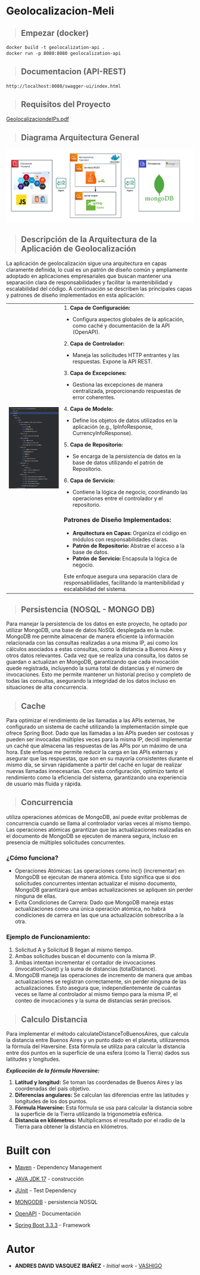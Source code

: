 # Geolocalizacion-Meli

>   ## Empezar (docker)

```
docker build -t geolocalization-api .
docker run -p 8080:8080 geolocalization-api
```

>   ## Documentacion (API-REST)
```
http://localhost:8080/swagger-ui/index.html
```

>   ## Requisitos del Proyecto
[GeolocalizaciondeIPs.pdf](doc/GeolocalizaciondeIPs.pdf)

>   ## Diagrama Arquitectura General
![Diagrama_Arquitectura_General.png](doc%2FDiagrama_Arquitectura_General.png)

>   ## Descripción de la Arquitectura de la Aplicación de Geolocalización

La aplicación de geolocalización sigue una arquitectura en capas claramente definida, lo cual es un patrón de diseño común y ampliamente adoptado en aplicaciones empresariales que buscan mantener una separación clara de responsabilidades y facilitar la mantenibilidad y escalabilidad del código. A continuación se describen las principales capas y patrones de diseño implementados en esta aplicación:

<table>
  <tr>
    <td><img src="doc/estructura.png" alt="estructura.png" /></td>
    <td>
      1.  <strong>Capa de Configuración:</strong>
      <ul>
        <li>Configura aspectos globales de la aplicación, como caché y documentación de la API (OpenAPI).</li>
      </ul>
      2. <strong>Capa de Controlador:</strong>
      <ul>
        <li>Maneja las solicitudes HTTP entrantes y las respuestas. Expone la API REST.</li>
      </ul>
      3. <strong>Capa de Excepciones:</strong>
      <ul>
        <li>Gestiona las excepciones de manera centralizada, proporcionando respuestas de error coherentes.</li>
      </ul>
      4. <strong>Capa de Modelo:</strong>
      <ul>
        <li>Define los objetos de datos utilizados en la aplicación (e.g., IpInfoResponse, CurrencyInfoResponse).</li>
      </ul>
      5. <strong>Capa de Repositorio:</strong>
      <ul>
        <li>Se encarga de la persistencia de datos en la base de datos utilizando el patrón de Repositorio.</li>
      </ul>
      6. <strong>Capa de Servicio:</strong>
      <ul>
        <li>Contiene la lógica de negocio, coordinando las operaciones entre el controlador y el repositorio.</li>
      </ul>
      <h3>Patrones de Diseño Implementados:</h3>
      <ul>
        <li><strong>Arquitectura en Capas:</strong> Organiza el código en módulos con responsabilidades claras.</li>
        <li><strong>Patrón de Repositorio:</strong> Abstrae el acceso a la base de datos.</li>
        <li><strong>Patrón de Servicio:</strong> Encapsula la lógica de negocio.</li>
      </ul>
      Este enfoque asegura una separación clara de responsabilidades, facilitando la mantenibilidad y escalabilidad del sistema.
    </td>
  </tr>

</table>

>   ## Persistencia (NOSQL - MONGO DB)
Para manejar la persistencia de los datos en este proyecto, he optado por utilizar MongoDB, una base de datos NoSQL desplegada en la nube. MongoDB me permite almacenar de manera eficiente la información relacionada con las consultas realizadas a una misma IP, así como los cálculos asociados a estas consultas, como la distancia a Buenos Aires y otros datos relevantes. Cada vez que se realiza una consulta, los datos se guardan o actualizan en MongoDB, garantizando que cada invocación quede registrada, incluyendo la suma total de distancias y el número de invocaciones. Esto me permite mantener un historial preciso y completo de todas las consultas, asegurando la integridad de los datos incluso en situaciones de alta concurrencia.

>   ## Cache
Para optimizar el rendimiento de las llamadas a las APIs externas, he configurado un sistema de caché utilizando la implementación simple que ofrece Spring Boot. Dado que las llamadas a las APIs pueden ser costosas y pueden ser invocadas múltiples veces para la misma IP, decidí implementar un caché que almacena las respuestas de las APIs por un máximo de una hora. Este enfoque me permite reducir la carga en las APIs externas y asegurar que las respuestas, que son en su mayoría consistentes durante el mismo día, se sirvan rápidamente a partir del caché en lugar de realizar nuevas llamadas innecesarias. Con esta configuración, optimizo tanto el rendimiento como la eficiencia del sistema, garantizando una experiencia de usuario más fluida y rápida.

>   ## Concurrencia
    
utiliza operaciones atómicas de MongoDB, así puede evitar problemas de concurrencia cuando se llama al controlador varias veces al mismo tiempo. Las operaciones atómicas garantizan que las actualizaciones realizadas en el documento de MongoDB se ejecuten de manera segura, incluso en presencia de múltiples solicitudes concurrentes.

### ¿Cómo funciona?
-    Operaciones Atómicas: Las operaciones como inc() (incrementar) en MongoDB se ejecutan de manera atómica. Esto significa que si dos solicitudes concurrentes intentan actualizar el mismo documento, MongoDB garantizará que ambas actualizaciones se apliquen sin perder ninguna de ellas.
-    Evita Condiciones de Carrera: Dado que MongoDB maneja estas actualizaciones como una única operación atómica, no habrá condiciones de carrera en las que una actualización sobrescriba a la otra.
    
### Ejemplo de Funcionamiento:
1.	Solicitud A y Solicitud B llegan al mismo tiempo.
2.	Ambas solicitudes buscan el documento con la misma IP.
3.	Ambas intentan incrementar el contador de invocaciones (invocationCount) y la suma de distancias (totalDistance).
4.	MongoDB maneja las operaciones de incremento de manera que ambas actualizaciones se registran correctamente, sin perder ninguna de las actualizaciones.
Esto asegura que, independientemente de cuántas veces se llame al controlador al mismo tiempo para la misma IP, el conteo de invocaciones y la suma de distancias serán precisos.

>   ## Calculo Distancia

Para implementar el método calculateDistanceToBuenosAires, que calcula la distancia entre Buenos Aires y un punto dado en el planeta, utilizaremos la fórmula del Haversine. Esta fórmula se utiliza para calcular la distancia entre dos puntos en la superficie de una esfera (como la Tierra) dados sus latitudes y longitudes.

***Explicación de la fórmula Haversine:***

1. **Latitud y longitud:** Se toman las coordenadas de Buenos Aires y las coordenadas del país objetivo.
2. **Diferencias angulares:** Se calculan las diferencias entre las latitudes y longitudes de los dos puntos.
3. **Fórmula Haversine:** Esta fórmula se usa para calcular la distancia sobre la superficie de la Tierra utilizando la trigonometría esférica.
4. **Distancia en kilómetros:** Multiplicamos el resultado por el radio de la Tierra para obtener la distancia en kilómetros.

# Built con

* [Maven](https://maven.apache.org/) - Dependency Management
* [JAVA JDK 17](http://www.oracle.com/technetwork/java/javase/overview/index.html) - construcción
* [JUnit](https://mvnrepository.com/artifact/junit/junit) - Test Dependency
* [MONGODB](https://www.mongodb.com/) - persistencia NOSQL
* [OpenAPI](https://www.openapis.org/) - Documentación

* [Spring Boot 3.3.3](https://spring.io/projects/spring-boot) - Framework



# Autor

* **ANDRES DAVID VASQUEZ IBAÑEZ** - *Initial work* - [VASHIGO](https://github.com/vashigo)